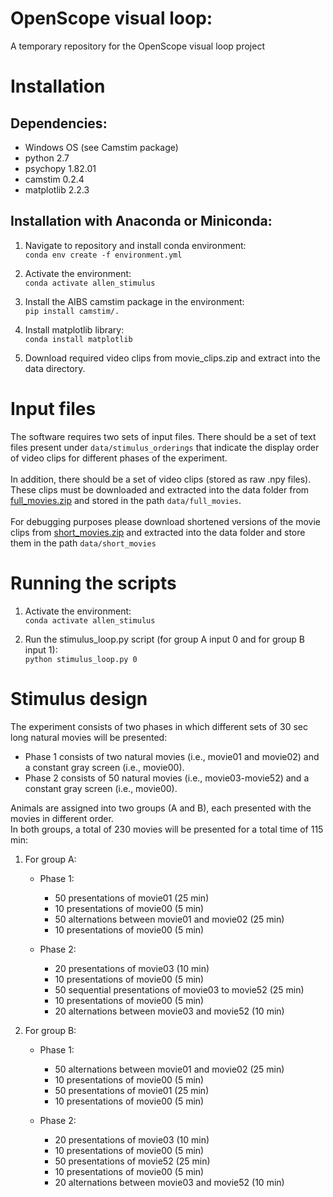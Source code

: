 # OpenScope visual loop:
A temporary repository for the OpenScope visual loop project


# Installation
## Dependencies:
  - Windows OS (see Camstim package)
  - python 2.7
  - psychopy 1.82.01
  - camstim 0.2.4
  - matplotlib 2.2.3

## Installation with Anaconda or Miniconda:
  1. Navigate to repository and install conda environment:
     <br>`conda env create -f environment.yml`

  2. Activate the environment:
     <br>`conda activate allen_stimulus`

  3. Install the AIBS camstim package in the environment:
     <br>`pip install camstim/.`

  4. Install matplotlib library:
     <br>`conda install matplotlib`

  5. Download required video clips from movie_clips.zip and extract into the data directory.

# Input files
The software requires two sets of input files. There should be a set of text files present under `data/stimulus_orderings` that indicate the display order of video clips for different phases of the experiment.
<br><br>In addition, there should be a set of video clips (stored as raw .npy files).
<br>These clips must be downloaded and extracted into the data folder from [full_movies.zip](https://weizmannacil-my.sharepoint.com/:u:/g/personal/daniel_deitch_weizmann_ac_il/EWhOP-X8pXJPnNVxuKn-GFUBe8lqn907TmDpa2u7dmF9Kw?e=JSLu76) and stored in the path `data/full_movies`.
<br><br>For debugging purposes please download shortened versions of the movie clips from [short_movies.zip](https://weizmannacil-my.sharepoint.com/:u:/g/personal/daniel_deitch_weizmann_ac_il/EZzpjTqcXG9Bn4Xe-u9pgXIBHzLbIWfmtd8xKI4lvwIwvQ?e=uLVxT0) and extracted into the data folder and store them in the path `data/short_movies`

# Running the scripts
  1. Activate the environment:
     <br>`conda activate allen_stimulus`
     
  3. Run the stimulus_loop.py script (for group A input 0 and for group B input 1):
     <br> `python stimulus_loop.py 0`

# Stimulus design
The experiment consists of two phases in which different sets of 30 sec long natural movies will be presented:
   - Phase 1 consists of two natural movies (i.e., movie01 and movie02) and a constant gray screen (i.e., movie00).
   - Phase 2 consists of 50 natural movies (i.e., movie03-movie52) and a constant gray screen (i.e., movie00).

Animals are assigned into two groups (A and B), each presented with the movies in different order.
<br>In both groups, a total of 230 movies will be presented for a total time of 115 min:
  1. For group A:
     - Phase 1:
       - 50 presentations of movie01 (25 min)
       - 10 presentations of movie00 (5 min)
       - 50 alternations between movie01 and movie02 (25 min)
       - 10 presentations of movie00 (5 min)

     - Phase 2:
       - 20 presentations of movie03 (10 min)
       - 10 presentations of movie00 (5 min)
       - 50 sequential presentations of movie03 to movie52 (25 min)
       - 10 presentations of movie00 (5 min)
       - 20 alternations between movie03 and movie52 (10 min)

  2. For group B:
     - Phase 1:
       - 50 alternations between movie01 and movie02 (25 min)
       -  10 presentations of movie00 (5 min)
       -  50 presentations of movie01 (25 min)
       -  10 presentations of movie00 (5 min)

     - Phase 2:
       - 20 presentations of movie03 (10 min)
       - 10 presentations of movie00 (5 min)
       - 50 presentations of movie52 (25 min)
       - 10 presentations of movie00 (5 min)
       - 20 alternations between movie03 and movie52 (10 min)
